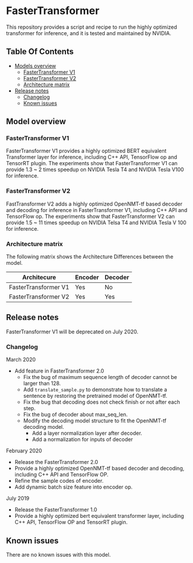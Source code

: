 # FasterTransformer

This repository provides a script and recipe to run the highly optimized transformer for inference, and it is tested and maintained by NVIDIA.

## Table Of Contents
- [Models overview](#model-overview)
    * [FasterTransformer V1](#model-architecture)
    * [FasterTransformer V2](#default-configuration)
    * [Architecture matrix](#feature-support-matrix)
- [Release notes](#release-notes)
    * [Changelog](#changelog)
    * [Known issues](#known-issues)


## Model overview

### FasterTransformer V1

FasterTransformer V1 provides a highly optimized BERT equivalent Transformer layer for inference, including C++ API, TensorFlow op and TensorRT plugin. The experiments show that FasterTransformer V1 can provide 1.3 ~ 2 times speedup on NVIDIA Tesla T4 and NVIDIA Tesla V100 for inference. 

### FasterTransformer V2

FastTransformer V2 adds a highly optimized OpenNMT-tf based decoder and decoding for inference in FasterTransformer V1, including C++ API and TensorFlow op. The experiments show that FasterTransformer V2 can provide 1.5 ~ 11 times speedup on NVIDIA Telsa T4 and NVIDIA Tesla V 100 for inference.

### Architecture matrix

The following matrix shows the Architecture Differences between the model.

| Architecure               | Encoder             |Decoder             |
|-----------------------|--------------------------|---------------|
|FasterTransformer V1  |  Yes |No |
|FasterTransformer V2  |  Yes |Yes |


## Release notes
FasterTransformer V1 will be deprecated on July 2020. 

### Changelog

March 2020
- Add feature in FasterTransformer 2.0
  - Fix the bug of maximum sequence length of decoder cannot be larger than 128.
  - Add `translate_sample.py` to demonstrate how to translate a sentence by restoring the pretrained model of OpenNMT-tf.
  - Fix the bug that decoding does not check finish or not after each step. 
  - Fix the bug of decoder about max_seq_len.
  - Modify the decoding model structure to fit the OpenNMT-tf decoding model. 
    - Add a layer normalization layer after decoder.
    - Add a normalization for inputs of decoder
    
February 2020
 * Release the FasterTransformer 2.0
 * Provide a highly optimized OpenNMT-tf based decoder and decoding, including C++ API and TensorFlow OP.
 * Refine the sample codes of encoder.
 * Add dynamic batch size feature into encoder op.

July 2019
 * Release the FasterTransformer 1.0
 * Provide a highly optimized bert equivalent transformer layer, including C++ API, TensorFlow OP and TensorRT plugin.
 

## Known issues

There are no known issues with this model.
